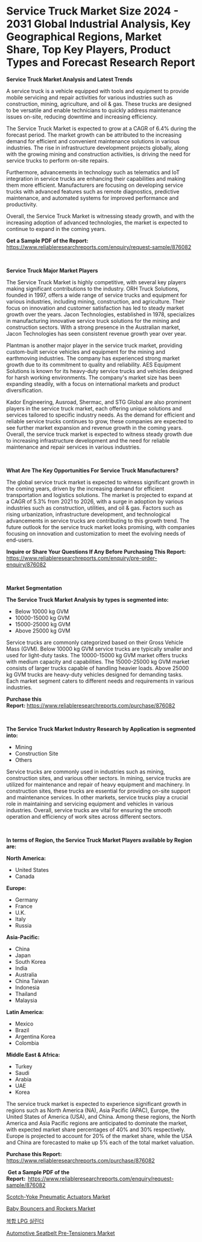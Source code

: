 <p><h1>Service Truck Market Size 2024 - 2031 Global Industrial Analysis, Key Geographical Regions, Market Share, Top Key Players, Product Types and Forecast Research Report</h1></p><p><strong>Service Truck Market Analysis and Latest Trends</strong></p>
<p><p>A service truck is a vehicle equipped with tools and equipment to provide mobile servicing and repair activities for various industries such as construction, mining, agriculture, and oil & gas. These trucks are designed to be versatile and enable technicians to quickly address maintenance issues on-site, reducing downtime and increasing efficiency.</p><p>The Service Truck Market is expected to grow at a CAGR of 6.4% during the forecast period. The market growth can be attributed to the increasing demand for efficient and convenient maintenance solutions in various industries. The rise in infrastructure development projects globally, along with the growing mining and construction activities, is driving the need for service trucks to perform on-site repairs.</p><p>Furthermore, advancements in technology such as telematics and IoT integration in service trucks are enhancing their capabilities and making them more efficient. Manufacturers are focusing on developing service trucks with advanced features such as remote diagnostics, predictive maintenance, and automated systems for improved performance and productivity.</p><p>Overall, the Service Truck Market is witnessing steady growth, and with the increasing adoption of advanced technologies, the market is expected to continue to expand in the coming years.</p></p>
<p><strong>Get a Sample PDF of the Report:&nbsp;</strong> <a href="https://www.reliableresearchreports.com/enquiry/request-sample/876082">https://www.reliableresearchreports.com/enquiry/request-sample/876082</a></p>
<p>&nbsp;</p>
<p><strong>Service Truck Major Market Players</strong></p>
<p><p>The Service Truck Market is highly competitive, with several key players making significant contributions to the industry. ORH Truck Solutions, founded in 1997, offers a wide range of service trucks and equipment for various industries, including mining, construction, and agriculture. Their focus on innovation and customer satisfaction has led to steady market growth over the years. Jacon Technologies, established in 1978, specializes in manufacturing innovative service truck solutions for the mining and construction sectors. With a strong presence in the Australian market, Jacon Technologies has seen consistent revenue growth year over year.</p><p>Plantman is another major player in the service truck market, providing custom-built service vehicles and equipment for the mining and earthmoving industries. The company has experienced strong market growth due to its commitment to quality and reliability. AES Equipment Solutions is known for its heavy-duty service trucks and vehicles designed for harsh working environments. The company's market size has been expanding steadily, with a focus on international markets and product diversification.</p><p>Kador Engineering, Ausroad, Shermac, and STG Global are also prominent players in the service truck market, each offering unique solutions and services tailored to specific industry needs. As the demand for efficient and reliable service trucks continues to grow, these companies are expected to see further market expansion and revenue growth in the coming years. Overall, the service truck market is expected to witness steady growth due to increasing infrastructure development and the need for reliable maintenance and repair services in various industries.</p></p>
<p>&nbsp;</p>
<p><strong>What Are The Key Opportunities For Service Truck Manufacturers?</strong></p>
<p><p>The global service truck market is expected to witness significant growth in the coming years, driven by the increasing demand for efficient transportation and logistics solutions. The market is projected to expand at a CAGR of 5.3% from 2021 to 2026, with a surge in adoption by various industries such as construction, utilities, and oil & gas. Factors such as rising urbanization, infrastructure development, and technological advancements in service trucks are contributing to this growth trend. The future outlook for the service truck market looks promising, with companies focusing on innovation and customization to meet the evolving needs of end-users.</p></p>
<p><strong>Inquire or Share Your Questions If Any Before Purchasing This Report:</strong> <a href="https://www.reliableresearchreports.com/enquiry/pre-order-enquiry/876082">https://www.reliableresearchreports.com/enquiry/pre-order-enquiry/876082</a></p>
<p>&nbsp;</p>
<p><strong>Market Segmentation</strong></p>
<p><strong>The Service Truck Market Analysis by types is segmented into:</strong></p>
<p><ul><li>Below 10000 kg GVM</li><li>10000-15000 kg GVM</li><li>15000-25000 kg GVM</li><li>Above 25000 kg GVM</li></ul></p>
<p><p>Service trucks are commonly categorized based on their Gross Vehicle Mass (GVM). Below 10000 kg GVM service trucks are typically smaller and used for light-duty tasks. The 10000-15000 kg GVM market offers trucks with medium capacity and capabilities. The 15000-25000 kg GVM market consists of larger trucks capable of handling heavier loads. Above 25000 kg GVM trucks are heavy-duty vehicles designed for demanding tasks. Each market segment caters to different needs and requirements in various industries.</p></p>
<p><strong>Purchase this Report:&nbsp;</strong><a href="https://www.reliableresearchreports.com/purchase/876082">https://www.reliableresearchreports.com/purchase/876082</a></p>
<p>&nbsp;</p>
<p><strong>The Service Truck Market Industry Research by Application is segmented into:</strong></p>
<p><ul><li>Mining</li><li>Construction Site</li><li>Others</li></ul></p>
<p><p>Service trucks are commonly used in industries such as mining, construction sites, and various other sectors. In mining, service trucks are utilized for maintenance and repair of heavy equipment and machinery. In construction sites, these trucks are essential for providing on-site support and maintenance services. In other markets, service trucks play a crucial role in maintaining and servicing equipment and vehicles in various industries. Overall, service trucks are vital for ensuring the smooth operation and efficiency of work sites across different sectors.</p></p>
<p>&nbsp;</p>
<p><strong>In terms of Region, the Service Truck Market Players available by Region are:</strong></p>
<p>
    <p> <strong> North America: </strong>
        <ul>
            <li>United States</li>
            <li>Canada</li>
        </ul>
        </p> 
    <p> <strong> Europe: </strong>
        <ul>
            <li>Germany</li>
            <li>France</li>
            <li>U.K.</li>
            <li>Italy</li>
            <li>Russia</li>
        </ul>
        </p> 
    <p> <strong> Asia-Pacific: </strong>
        <ul>
            <li>China</li>
            <li>Japan</li>
            <li>South Korea</li>
            <li>India</li>
            <li>Australia</li>
            <li>China Taiwan</li>
            <li>Indonesia</li>
            <li>Thailand</li>
            <li>Malaysia</li>
        </ul>
        </p> 
    <p> <strong> Latin America: </strong>
        <ul>
            <li>Mexico</li>
            <li>Brazil</li>
            <li>Argentina Korea</li>
            <li>Colombia</li>
        </ul>
        </p> 
    <p> <strong> Middle East & Africa: </strong>
        <ul>
            <li>Turkey</li>
            <li>Saudi</li>
            <li>Arabia</li>
            <li>UAE</li>
            <li>Korea</li>
        </ul>
    </p>
    </p>
<p><p>The service truck market is expected to experience significant growth in regions such as North America (NA), Asia Pacific (APAC), Europe, the United States of America (USA), and China. Among these regions, the North America and Asia Pacific regions are anticipated to dominate the market, with expected market share percentages of 40% and 30% respectively. Europe is projected to account for 20% of the market share, while the USA and China are forecasted to make up 5% each of the total market valuation.</p></p>
<p><strong>Purchase this Report: </strong><a href="https://www.reliableresearchreports.com/purchase/876082">https://www.reliableresearchreports.com/purchase/876082</a></p>
<p>&nbsp;<strong>Get a Sample PDF of the Report:&nbsp;&nbsp;</strong><a href="https://www.reliableresearchreports.com/enquiry/request-sample/876082">https://www.reliableresearchreports.com/enquiry/request-sample/876082</a></p>
<p><strong></strong></p>
<p><p><a href="https://unruly-ladybug-44b.notion.site/Scotch-Yoke-Pneumatic-Actuators-Market-Size-Market-Share-and-Global-Market-Analysis-Report-2024--d3e2f034171946a9946dda192b208c85">Scotch-Yoke Pneumatic Actuators Market</a></p><p><a href="https://view.publitas.com/reportprime-1/baby-bouncers-and-rockers-market-research-report-provides-critical-insights-that-can-help-shape-business-development-and-investment-strategies/">Baby Bouncers and Rockers Market</a></p><p><a href="https://github.com/laholand/Market-Research-Report-List-2/blob/main/4281257188410.md">복합 LPG 실린더</a></p><p><a href="https://view.publitas.com/reportprime-1/automotive-seatbelt-pre-tensioners-market-offers-provide-insightful-data-for-the-time-period-from-2023-to-2030-and-also-provide-analysis-based-on-application-type-and-region/">Automotive Seatbelt Pre-Tensioners Market</a></p></p>